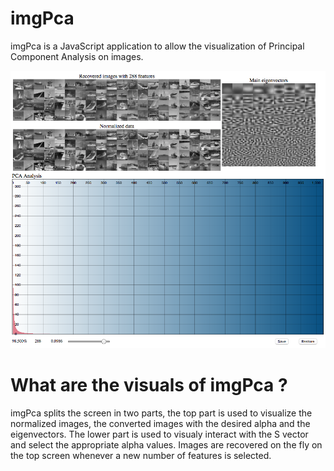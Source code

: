 # imgPca
imgPca is a JavaScript application to allow the visualization of Principal Component Analysis on images.

![imgPca Screenshot](https://github.com/RobStelling/imgPca/raw/master/imgPca.png)
# What are the visuals of imgPca ?

imgPca splits the screen in two parts, the top part is used to visualize the normalized images, the converted images with the desired alpha and the eigenvectors.
The lower part is used to visualy interact with the S vector and select the appropriate alpha values.
Images are recovered on the fly on the top screen whenever a new number of features is selected.
